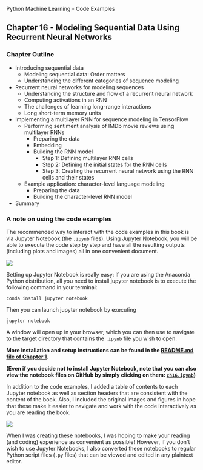 Python Machine Learning - Code Examples


##  Chapter 16 - Modeling Sequential Data Using Recurrent Neural Networks

### Chapter Outline


- Introducing sequential data
  - Modeling sequential data: Order matters
  - Understanding the different categories of sequence modeling
- Recurrent neural networks for modeling sequences
  - Understanding the structure and flow of a recurrent neural network
  - Computing activations in an RNN
  - The challenges of learning long-range interactions
  - Long short-term memory units
- Implementing a multilayer RNN for sequence modeling in TensorFlow
  - Performing sentiment analysis of IMDb movie reviews using multilayer RNNs
    - Preparing the data
    - Embedding
    - Building the RNN model
      - Step 1: Defining multilayer RNN cells
      - Step 2: Defining the initial states for the RNN cells
      - Step 3: Creating the recurrent neural network using the RNN cells and their states
  - Example application: character-level language modeling
    - Preparing the data
    - Building the character-level RNN model
- Summary

### A note on using the code examples

The recommended way to interact with the code examples in this book is via Jupyter Notebook (the `.ipynb` files). Using Jupyter Notebook, you will be able to execute the code step by step and have all the resulting outputs (including plots and images) all in one convenient document.

![](../ch02/images/jupyter-example-1.png)



Setting up Jupyter Notebook is really easy: if you are using the Anaconda Python distribution, all you need to install jupyter notebook is to execute the following command in your terminal:

    conda install jupyter notebook

Then you can launch jupyter notebook by executing

    jupyter notebook

A window will open up in your browser, which you can then use to navigate to the target directory that contains the `.ipynb` file you wish to open.

**More installation and setup instructions can be found in the [README.md file of Chapter 1](../ch01/README.md)**.

**(Even if you decide not to install Jupyter Notebook, note that you can also view the notebook files on GitHub by simply clicking on them: [`ch16.ipynb`](ch16.ipynb))**

In addition to the code examples, I added a table of contents to each Jupyter notebook as well as section headers that are consistent with the content of the book. Also, I included the original images and figures in hope that these make it easier to navigate and work with the code interactively as you are reading the book.

![](../ch02/images/jupyter-example-2.png)


When I was creating these notebooks, I was hoping to make your reading (and coding) experience as convenient as possible! However, if you don't wish to use Jupyter Notebooks, I also converted these notebooks to regular Python script files (`.py` files) that can be viewed and edited in any plaintext editor. 